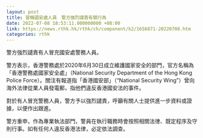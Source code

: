```yaml
---
layout: post
title: 冒稱國安處人員　警方強烈譴責有關行為　
date: 2022-07-08 18:53:11.000000000 +08:00
link: https://news.rthk.hk/rthk/ch/component/k2/1656871-20220708.htm
categories: rthk
---
```


警方強烈譴責有人冒充國安處警務人員。

警方表示，香港警務處於2020年6月30日成立維護國家安全的部門，官方名稱為「香港警務處國家安全處」（National Security Department of the Hong Kong Police Force）。關注有報道指「香港國安部」（“National Security Wing”）曾向海外法律從業人員發電郵，指他們違反香港國安法的事件。

對於有人冒充警務人員，警方予以強烈譴責，呼籲有關人士提供進一步資料或證據，以便作出跟進。

警方重申，作為專業執法部門，警員在執行職務時會按照相關法律、既定程序及守則行事。如有任何人違反香港法律，必定依法調查。
　　
